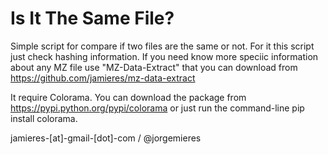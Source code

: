 # Is It The Same File?
Simple script for compare if two files are the same or not. For it this script just check hashing information.
If you need know more speciic information about any MZ file use "MZ-Data-Extract" that you can download from https://github.com/jamieres/mz-data-extract

It require Colorama. You can download the package from https://pypi.python.org/pypi/colorama or just run the command-line pip install colorama.

jamieres-[at]-gmail-[dot]-com  /  @jorgemieres
